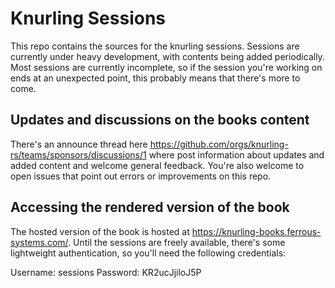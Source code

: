 # Knurling Sessions

This repo contains the sources for the knurling sessions. Sessions are currently under heavy development, with contents being added periodically. Most sessions are currently incomplete, so if the session you're working on ends at an unexpected point, this probably means that there's more to come.

## Updates and discussions on the books content

There's an announce thread here https://github.com/orgs/knurling-rs/teams/sponsors/discussions/1 where post information about updates and added content and welcome general feedback. You're also welcome to open issues that point out errors or improvements on this repo.

## Accessing the rendered version of the book

The hosted version of the book is hosted at https://knurling-books.ferrous-systems.com/. Until the sessions are freely available, there's some lightweight authentication, so you'll need the following credentials:

Username: sessions
Password: KR2ucJjiloJ5P

